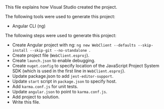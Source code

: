 This file explains how Visual Studio created the project.

The following tools were used to generate this project:
- Angular CLI (ng)

The following steps were used to generate this project:
- Create Angular project with ng: `ng new WebClient --defaults --skip-install --skip-git --no-standalone `.
- Create project file (`WebClient.esproj`).
- Create `launch.json` to enable debugging.
- Create `nuget.config` to specify location of the JavaScript Project System SDK (which is used in the first line in `WebClient.esproj`).
- Update package.json to add `jest-editor-support`.
- Update `start` script in `package.json` to specify host.
- Add `karma.conf.js` for unit tests.
- Update `angular.json` to point to `karma.conf.js`.
- Add project to solution.
- Write this file.
